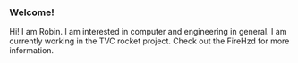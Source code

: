 ### Welcome!

Hi! I am Robin. I am interested in computer and engineering in general. I am currently working in the TVC rocket project. Check out the FireHzd for more information. 
